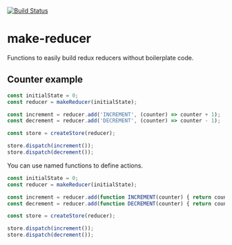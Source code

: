 [![Build Status](https://travis-ci.org/reactbits/make-reducer.svg)](https://travis-ci.org/reactbits/make-reducer)

# make-reducer

Functions to easily build redux reducers without boilerplate code.

## Counter example

```js
const initialState = 0;
const reducer = makeReducer(initialState);

const increment = reducer.add('INCREMENT', (counter) => counter + 1);
const decrement = reducer.add('DECREMENT', (counter) => counter - 1);

const store = createStore(reducer);

store.dispatch(increment());
store.dispatch(decrement());
```

You can use named functions to define actions.

```js
const initialState = 0;
const reducer = makeReducer(initialState);

const increment = reducer.add(function INCREMENT(counter) { return counter + 1; });
const decrement = reducer.add(function DECREMENT(counter) { return counter - 1; });

const store = createStore(reducer);

store.dispatch(increment());
store.dispatch(decrement());
```
